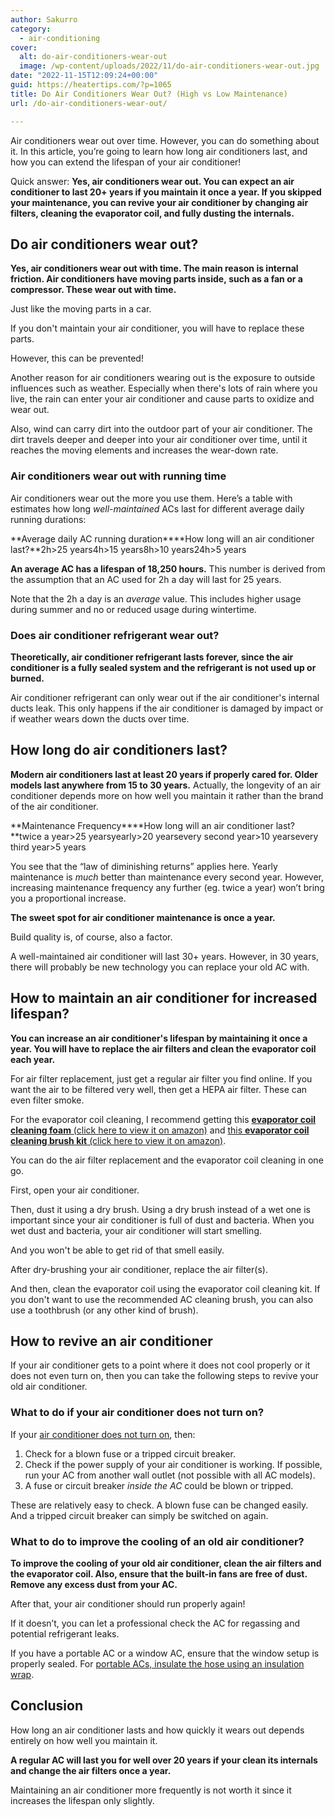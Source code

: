 ```yaml
---
author: Sakurro
category:
  - air-conditioning
cover:
  alt: do-air-conditioners-wear-out
  image: /wp-content/uploads/2022/11/do-air-conditioners-wear-out.jpg
date: "2022-11-15T12:09:24+00:00"
guid: https://heatertips.com/?p=1065
title: Do Air Conditioners Wear Out? (High vs Low Maintenance)
url: /do-air-conditioners-wear-out/

---
```

Air conditioners wear out over time. However, you can do something about it. In this article, you’re going to learn how long air conditioners last, and how you can extend the lifespan of your air conditioner!

Quick answer: **Yes, air conditioners wear out. You can expect an air conditioner to last 20+ years if you maintain it once a year. If you skipped your maintenance, you can revive your air conditioner by changing air filters, cleaning the evaporator coil, and fully dusting the internals.**

## Do air conditioners wear out?

**Yes, air conditioners wear out with time. The main reason is internal friction. Air conditioners have moving parts inside, such as a fan or a compressor. These wear out with time.**

Just like the moving parts in a car.

If you don't maintain your air conditioner, you will have to replace these parts.

However, this can be prevented!

Another reason for air conditioners wearing out is the exposure to outside influences such as weather. Especially when there's lots of rain where you live, the rain can enter your air conditioner and cause parts to oxidize and wear out.

Also, wind can carry dirt into the outdoor part of your air conditioner. The dirt travels deeper and deeper into your air conditioner over time, until it reaches the moving elements and increases the wear-down rate.

### Air conditioners wear out with running time

Air conditioners wear out the more you use them. Here’s a table with estimates how long _well-maintained_ ACs last for different average daily running durations:

**Average daily AC running duration****How long will an air conditioner last?**2h>25 years4h>15 years8h>10 years24h>5 years

**An average AC has a lifespan of 18,250 hours.** This number is derived from the assumption that an AC used for 2h a day will last for 25 years.

Note that the 2h a day is an _average_ value. This includes higher usage during summer and no or reduced usage during wintertime.

### Does air conditioner refrigerant wear out?

**Theoretically, air conditioner refrigerant lasts forever, since the air conditioner is a fully sealed system and the refrigerant is not used up or burned.**

Air conditioner refrigerant can only wear out if the air conditioner's internal ducts leak. This only happens if the air conditioner is damaged by impact or if weather wears down the ducts over time.

## How long do air conditioners last?

**Modern air conditioners last at least 20 years if properly cared for. Older models last anywhere from 15 to 30 years.** Actually, the longevity of an air conditioner depends more on how well you maintain it rather than the brand of the air conditioner.

**Maintenance Frequency****How long will an air conditioner last?**twice a year>25 yearsyearly>20 yearsevery second year>10 yearsevery third year>5 years

You see that the “law of diminishing returns” applies here. Yearly maintenance is _much_ better than maintenance every second year. However, increasing maintenance frequency any further (eg. twice a year) won’t bring you a proportional increase.

**The sweet spot for air conditioner maintenance is once a year.**

Build quality is, of course, also a factor.

A well-maintained air conditioner will last 30+ years. However, in 30 years, there will probably be new technology you can replace your old AC with.

## How to maintain an air conditioner for increased lifespan?

**You can increase an air conditioner's lifespan by maintaining it once a year. You will have to replace the air filters and clean the evaporator coil each year.**

For air filter replacement, just get a regular air filter you find online. If you want the air to be filtered very well, then get a HEPA air filter. These can even filter smoke.

For the evaporator coil cleaning, I recommend getting this [**evaporator coil cleaning foam** (click here to view it on amazon)](https://www.amazon.com/Nu-Calgon-4171-75-Rinse-Evaporator-Cleaner/dp/B00DM8KQ3I?keywords=evaporator+coil+cleaner&qid=1668513372&sprefix=evaporator+coil%2Caps%2C260&sr=8-2&linkCode=ll1&tag=heatertips-20&linkId=f5d517144ee1f4a20210074d590ed459&language=en_US&ref_=as_li_ss_tl) and [this **evaporator coil cleaning brush kit** (click here to view it on amazon)](https://www.amazon.com/dp/B07VRQ36K2?psc=1&pd_rd_i=B07VRQ36K2&pd_rd_w=Rzrhv&content-id=amzn1.sym.dd2c6db7-6626-466d-bf04-9570e69a7df0&pf_rd_p=dd2c6db7-6626-466d-bf04-9570e69a7df0&pf_rd_r=KH6MN43B4X3J4SC3WHY2&pd_rd_wg=HayzA&pd_rd_r=91c41e74-cb7c-415a-b881-88be1b154334&s=hi&sp_csd=d2lkZ2V0TmFtZT1zcF9kZXRhaWxfdGhlbWF0aWM&smid=A30DCH6PPMVYFV&spLa=ZW5jcnlwdGVkUXVhbGlmaWVyPUExVE40SENCNkFOUTYzJmVuY3J5cHRlZElkPUEwNTczNzA5MkVPM1FBU0dFNkhQJmVuY3J5cHRlZEFkSWQ9QTAxNjQ2NjgyVTlMN0ZEWkpYNjRRJndpZGdldE5hbWU9c3BfZGV0YWlsX3RoZW1hdGljJmFjdGlvbj1jbGlja1JlZGlyZWN0JmRvTm90TG9nQ2xpY2s9dHJ1ZQ%3D%3D&linkCode=ll1&tag=heatertips-20&linkId=a861b386d9afc20da026473a2fd6bb2b&language=en_US&ref_=as_li_ss_tl).

You can do the air filter replacement and the evaporator coil cleaning in one go.

First, open your air conditioner.

Then, dust it using a dry brush. Using a dry brush instead of a wet one is important since your air conditioner is full of dust and bacteria. When you wet dust and bacteria, your air conditioner will start smelling.

And you won't be able to get rid of that smell easily.

After dry-brushing your air conditioner, replace the air filter(s).

And then, clean the evaporator coil using the evaporator coil cleaning kit. If you don't want to use the recommended AC cleaning brush, you can also use a toothbrush (or any other kind of brush).

## How to revive an air conditioner

If your air conditioner gets to a point where it does not cool properly or it does not even turn on, then you can take the following steps to revive your old air conditioner.

### What to do if your air conditioner does not turn on?

If your [air conditioner does not turn on](/how-to-fix-portable-ac-not-turning-on/), then:

1. Check for a blown fuse or a tripped circuit breaker.
1. Check if the power supply of your air conditioner is working. If possible, run your AC from another wall outlet (not possible with all AC models).
1. A fuse or circuit breaker _inside the AC_ could be blown or tripped.

These are relatively easy to check. A blown fuse can be changed easily. And a tripped circuit breaker can simply be switched on again.

### What to do to improve the cooling of an old air conditioner?

**To improve the cooling of your old air conditioner, clean the air filters and the evaporator coil. Also, ensure that the built-in fans are free of dust. Remove any excess dust from your AC.**

After that, your air conditioner should run properly again!

If it doesn’t, you can let a professional check the AC for regassing and potential refrigerant leaks.

If you have a portable AC or a window AC, ensure that the window setup is properly sealed. For [portable ACs, insulate the hose using an insulation wrap](/how-to-make-portable-air-conditioner-more-efficient/).

## Conclusion

How long an air conditioner lasts and how quickly it wears out depends entirely on how well you maintain it.

**A regular AC will last you for well over 20 years if your clean its internals and change the air filters once a year.**

Maintaining an air conditioner more frequently is not worth it since it increases the lifespan only slightly.
